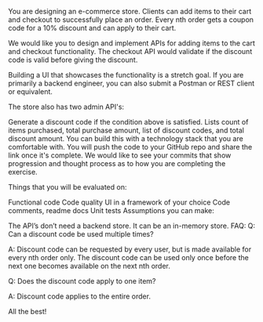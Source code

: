 You are designing an e-commerce store. Clients can add items to their cart and checkout to successfully place an order. Every nth order gets a coupon code for a 10% discount and can apply to their cart.

We would like you to design and implement APIs for adding items to the cart and checkout functionality. The checkout API would validate if the discount code is valid before giving the discount.

Building a UI that showcases the functionality is a stretch goal. If you are primarily a backend engineer, you can also submit a Postman or REST client or equivalent.

The store also has two admin API's:

Generate a discount code if the condition above is satisfied.
Lists count of items purchased, total purchase amount, list of discount codes, and total discount amount.
You can build this with a technology stack that you are comfortable with. You will push the code to your GitHub repo and share the link once it's complete. We would like to see your commits that show progression and thought process as to how you are completing the exercise.

Things that you will be evaluated on:

Functional code
Code quality
UI in a framework of your choice
Code comments, readme docs
Unit tests
Assumptions you can make:

The API’s don’t need a backend store. It can be an in-memory store.
FAQ:
Q: Can a discount code be used multiple times?

A: Discount code can be requested by every user, but is made available for every nth order only. The discount code can be used only once before the next one becomes available on the next nth order.

Q: Does the discount code apply to one item?

A: Discount code applies to the entire order.

All the best!

